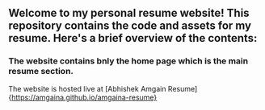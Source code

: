 ## Welcome to my personal resume website! This repository contains the code and assets for my resume. Here's a brief overview of the contents:

### The website contains bnly the home page which is the main resume section.

The website is hosted live at [Abhishek Amgain Resume] {https://amgaina.github.io/amgaina-resume}
